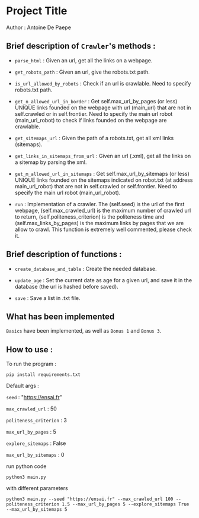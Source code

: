 
# Project Title
Author : Antoine De Paepe

## Brief description of ```Crawler```'s methods :

* ```parse_html``` : Given an url, get all the links on a webpage. 

* ```get_robots_path``` : Given an url, give the robots.txt path.

* ```is_url_allowed_by_robots``` : Check if an url is crawlable. Need to specify robots.txt path.

* ```get_n_allowed_url_in_border``` : Get self.max_url_by_pages (or less) UNIQUE links founded on the webpage with url (main_url) that are not in self.crawled or 
            in self.frontier.
            Need to specify the main url robot (main_url_robot) to check if links founded on the webpage are 
            crawlable.

* ```get_sitemaps_url``` : Given the path of a robots.txt, get all xml links (sitemaps).

* ```get_links_in_sitemaps_from_url``` : Given an url (.xml), get all the links on a sitemap by parsing the xml.

* ```get_m_allowed_url_in_sitemaps``` : Get self.max_url_by_sitemaps (or less) UNIQUE links founded on the sitemaps indicated on robot.txt (at address main_url_robot) 
            that are not in self.crawled or self.frontier. Need to specify the main url robot (main_url_robot). 

* ```run``` : Implementation of a crawler. The (self.seed) is the url of the first webpage, (self.max_crawled_url) is the
        maximum number of crawled url to return, (self.politeness_criterion) is the politeness time and (self.max_links_by_pages) is the maximum links by pages that we are allow to crawl. This function is extremely well commented, please check it.

## Brief description of functions :

* ```create_database_and_table``` : Create the needed database. 

* ```update_age``` : Set the current date as age for a given url, and save it in the database (the url is hashed before saved). 

* ```save``` : Save a list in .txt file. 

## What has been implemented

```Basics``` have been implemented, as well as ```Bonus 1``` and ```Bonus 3```.

## How to use :


To run the program :


`pip install requirements.txt`

Default args :

`seed` : "https://ensai.fr"

`max_crawled_url` : 50

`politeness_criterion` : 3 

`max_url_by_pages` : 5

`explore_sitemaps` : False

`max_url_by_sitemaps` : 0

run python code

`python3 main.py`

with different parameters

`python3 main.py --seed "https://ensai.fr" --max_crawled_url 100 --politeness_criterion 1.5 --max_url_by_pages 5 --explore_sitemaps True --max_url_by_sitemaps 5`




